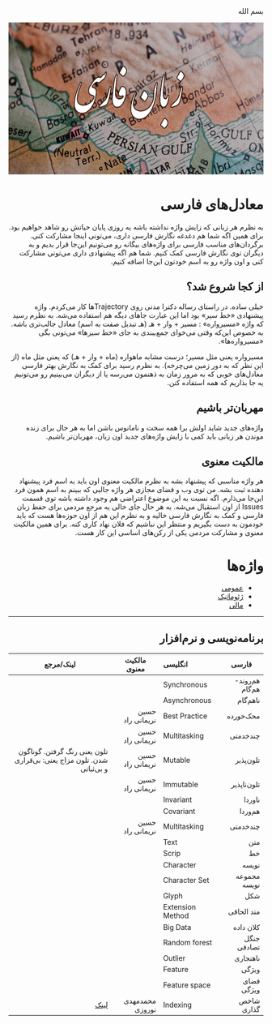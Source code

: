 
<div dir="rtl">
بسم الله 
 
<p align="center">
    <img src="./persian.jpg"  height="300" />
</p>


# معادل‌های فارسی
 
 به نظرم هر زبانی که زایش واژه نداشته باشه یه روزی پایان حیاتش رو شاهد خواهیم بود. برای همین اگه شما هم دغدغه نگارش فارسی داری، می‌تونی اینجا مشارکت کنی. برگردان‌های مناسب فارسی برای واژه‌های بیگانه رو می‌تونیم این‌جا قرار بدیم و به دیگران توی نگارش فارسی کمک کنیم. شما هم اگه پیشنهادی داری می‌تونی مشارکت کنی و اون واژه رو به اسم خودتون این‌جا اضافه کنیم.
 
 ## از کجا شروع شد؟
 
خیلی ساده. در راستای رساله دکترا مدتی روی Trajectoryها کار می‌کردم. واژه پیشنهادی «خط سیر» بود اما این عبارت جاهای دیگه هم استفاده می‌شه. به نظرم رسید که واژه «مسیرواره» : مسیر + وار + هـ (هـ تبدیل صفت به اسم) معادل جالب‌تری باشه. به خصوص این‌که وقتی می‌خوای جمع‌ببندی به جای «خط سیرها» می‌تونی بگی «مسیرواره‌ها». 
 
 مسیرواره یعنی مثل مسیر؛ درست مشابه ماهواره (ماه + وار + هـ) که یعنی مثل ماه (از این نظر که به دور زمین می‌چرخه). به نظرم رسید برای کمک به نگارش بهتر فارسی معادل‌های خوبی که به مرور زمان به ذهنمون می‌رسه یا از دیگران می‌بینیم رو می‌تونیم یه جا بذاریم که همه استفاده کنن. 
 
 ## مهربان‌تر باشیم
 
 واژه‌های جدید شاید اولش برا همه سخت و نامانوس باشن اما به هر حال برای زنده موندن هر زبانی باید کمی با زایش واژه‌های جدید اون زبان، مهربان‌تر باشیم. 
 
 ## مالکیت معنوی
 هر واژه مناسبی که پیشنهاد بشه به نظرم مالکیت معنوی اون باید به اسم فرد پیشنهاد دهنده ثبت بشه. من توی وب و فضای مجازی هر واژه جالبی که ببینم به اسم همون فرد این‌جا می‌ذارم. اگه نسبت به این موضوع اعتراضی هم وجود داشته باشه توی قسمت Issues از اون استقبال می‌شه. به هر حال جای خالی یه مرجع مردمی برای حفظ زبان فارسی و کمک به نگارش فارسی خالیه و به نظرم این هم از اون حوزه‌ها هست که باید خودمون به دست بگیریم و منتظر این نباشیم که فلان نهاد کاری کنه. برای همین مالکیت معنوی و مشارکت مردمی یکی از رکن‌های اساسی این کار هست.
 
 
 # واژه‌ها
 
- [عمومی](./General/general.md)
- [ژئوماتیک](./Geomatic/geomatic.md)
- [مالی](./Finance/finance.md)

***
## برنامه‌نویسی و نرم‌افزار

فارسی               | انگلیسی                   | مالکیت معنوی       |           لینک/مرجع
---                 | :--                 | ---     | --- 
هم‌روند-هم‌گام        | Synchronous               | 
ناهم‌گام             | Asynchronous              |
محک‌خورده            | Best Practice             | حسین نریمانی راد
چندخدمتی            | Multitasking              | حسین نریمانی راد   
تلون‌پذیر            | Mutable                   | حسین نریمانی راد    | تلون یعنی رنگ گرفتن. گوناگون شدن. تلون مزاج یعنی: بی‌قراری و بی‌ثباتی
تلون‌ناپذیر          | Immutable                  | حسین نریمانی راد    |
ناوردا              | Invariant                 |
هم‌وردا              | Covariant
چندخدمتی            | Multitasking              | حسین نریمانی راد  
متن                 | Text                      |
خط                  | Scrip                     |
نویسه               | Character                 |
مجموعه نویسه        | Character Set             | 
شکل                 | Glyph                     | 
متد الحاقی          | Extension Method          | 
کلان داده            | Big Data
جنگل تصادفی         | Random forest             |
ناهنجاری            | Outlier                   | 
ویژگی               | Feature                   | 
فضای ویژگی          | Feature space             |
شاخص گذاری          | Indexing                  | محمدمهدی نوروزی    | [لینک](https://www.linkedin.com/posts/muhammad-mahdi-norouzi_sql-server-performance-tuning-ugcPost-6901141670013071360-wnt6)
